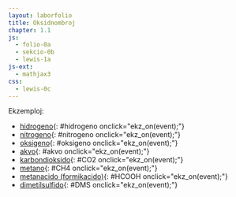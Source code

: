 ```yaml
---
layout: laborfolio
title: Oksidnombroj
chapter: 1.1
js:
  - folio-0a
  - sekcio-0b
  - lewis-1a
js-ext:
  - mathjax3
css:
  - lewis-0c
---
```


Ekzemploj:
- [hidrogeno](#){: #hidrogeno onclick="ekz_on(event);"}
- [nitrogeno](#){: #nitrogeno onclick="ekz_on(event);"}
- [oksigeno](#){: #oksigeno onclick="ekz_on(event);"}
- [akvo](#){: #akvo onclick="ekz_on(event);"}
- [karbondioksido](#){: #CO2 onclick="ekz_on(event);"}
- [metano](#){: #CH4 onclick="ekz_on(event);"}
- [metanacido (formikacido)](#){: #HCOOH onclick="ekz_on(event);"}
- [dimetilsulfido](#){: #DMS onclick="ekz_on(event);"}

<script>

/*
const H_ =  [["H","3:"]];
const H2 = [["H","3."],["H","9."]]
const N2 =  [["N","3;9:"],["N","9;3:"]];
const O2 =  [["O","3%:::"],["O","9%:::"]];
const H2O = [["O","Z:a.A.a:"],["H","m e.",1,180-51.5],["H","e.",1,180+51.5]];
const CO2 = [["O","3%:::",-1],["C","3:9:"],["O","9%:::"]];
const CH4 = [["H","3.",-1],["C","3%...."],["H","9."],["H","6.",1,360],["H","0.",1,180]];
const COOH = [["C","1:5:"],["O","",1,30],["O","",1,120],["H"]];
const CH3_ = [["H"],["C"],["H","",1,0],["H","",1,180]];
const _CH3 = [["C"],["H"],["H","",1,0],["H","",1,180]];
const S = [["S","3.9."]];
*/

const grupoj = {
  OH: { a: "OH", l: { o: "3-h" } },
  _CH3: { a: "CH3", l: { c: "pmo-h1 6<h2 7>h3" }}, // angulo al samebena H: pmo = 109°(-45°)
  CH3_: { a: "CH3", l: { c: "omp-h1 6<h2 5>h3" }} // angulo al samebena H: omp = (45°)-109°
}

const molekulo = { // kiel ni difinu prezenton de ligoj kiel paroj? plej bone iel malloke por povi ŝalti la prezenton de la tuta formulo facile 
  H2:  { a: "H2", l: { h1: "3-h2" } }, // l: angulo, ligtipo, celatomo
  O2:  { a: "O2", l: { o1: "3=o2" }, e: { o1: "7:y:", o2: "1:5:" } }, // e-paroj de unua O: ĉe horloĝ-ciferoj 7 kaj 11 (y), de dua O: ĉe ciferoj 1 kaj 5
  N2:  { a: "N2", l: { n1: "3#n2" }, e: { n1: "9:", n2: "3:" } },
  H2O: { a: "OH2", l: { o: "dme-h1 mA-h2" }, e: { o: "Z:ma:" } }, // anguloj de H: dme = 180°-51,5° A = +105°, anguloj de e-paroj: mZ = -42° a = +85°
  CO2: { a: "CO2", l: { c: "3=o2 9=o1" }, e: { o1: "7:y:", o2: "1:5:" } },
  CH4: { a: "CH4", l: { c: "0-h1 3-h2 6-h3 9-h4"} }, // l: pli mallonge eble: "-% h1 h2 h3 h4"
  HCO_OH: { a: "CHO", l: { c: "9-h 1=o 5-OH" }, e: { o: "5:x:" }}, // OH referencas al grupoj, e-paroj de O-atomo: ĉe horloĝciferoj 5 kaj 10 (x)
  DMS: { a: "S", l: { s: "3o-_CH3 k-CH3_" }}, // fakte angulo S-C-C estas 99°, sed ni simpligas al 90°
}


const molekuloj = {
    hidrogeno: molekulo.H2,
    nitrogeno: molekulo.N2,
    oksigeno: molekulo.O2,
    akvo: molekulo.H2O,
    CO2: molekulo.CO2,
    CH4: molekulo.CH4,
    HCOOH: molekulo.HCO_OH,
    DMS: molekulo.DMS // (CH₃)₂S
}
  

function ekz_on(event) {
    event.preventDefault();
    frm = event.target.id;

    // malplenigu
    const on = ĝi("#on_enhavo");
    on.textContent = "";
    const lewis = new Lewis(on);

    // desegnu formulon kiel Lewis-strukturon   
    const molekulo = molekuloj[frm];
    lewis.grupoj = Object.keys(grupoj);
    lewis.molekulo(molekulo);
}

lanĉe (() => {
    const lgrp = new Lewis(ĝi("#oksidnro"));

    // difinu atomgrupojn uzeblajn en molekuloj kiel tuto
    for ([id,grp] of Object.entries(grupoj)) {
      lgrp.grupo(id,grp);
    }
})

</script>

<svg id="oksidnro"
    version="1.1" 
    xmlns="http://www.w3.org/2000/svg" 
    xmlns:xlink="http://www.w3.org/1999/xlink" width="600" viewBox="-30 -20 150 60">
  <g id="on_enhavo"></g>
</svg>



